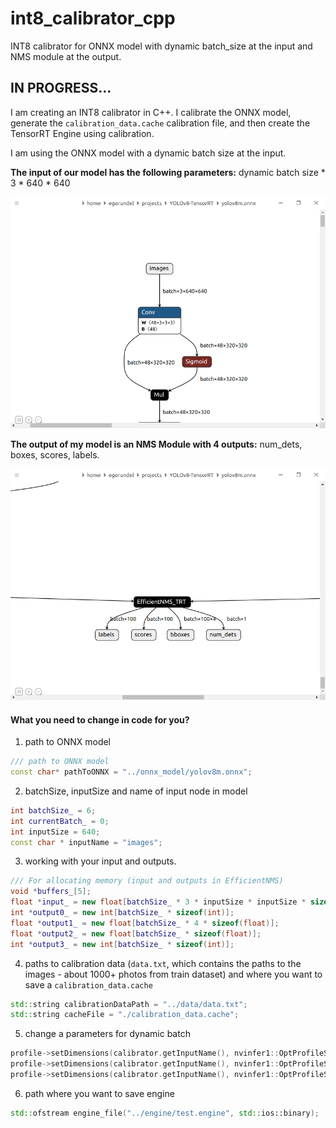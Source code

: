 # int8_calibrator_cpp
INT8 calibrator for ONNX model with dynamic batch_size at the input and NMS module at the output.

## **IN PROGRESS...**

I am creating an INT8 calibrator in C++. I calibrate the ONNX model, generate the `calibration_data.cache` calibration file, and then create the TensorRT Engine using calibration.

I am using the ONNX model with a dynamic batch size at the input. 

**The input of our model has the following parameters:**
dynamic batch size * 3 * 640 * 640

![input](./images/input.png)

**The output of my model is an NMS Module with 4 outputs:** 
num_dets, boxes, scores, labels.

![output](./images/output.png)



#### What you need to change in code for you?

1. path to ONNX model

```cpp
/// path to ONNX model
const char* pathToONNX = "../onnx_model/yolov8m.onnx";
```

2. batchSize, inputSize and name of input node in model

```cpp
int batchSize_ = 6;
int currentBatch_ = 0;
int inputSize = 640;
const char * inputName = "images";
```

3. working with your input and outputs.

```cpp
/// For allocating memory (input and outputs in EfficientNMS)
void *buffers_[5];
float *input_ = new float[batchSize_ * 3 * inputSize * inputSize * sizeof(float)];      //  input (dynamic_batch x 3 x 512 x 512)
int *output0_ = new int[batchSize_ * sizeof(int)];                                      //  num_dets
float *output1_ = new float[batchSize_ * 4 * sizeof(float)];                            //  bboxes
float *output2_ = new float[batchSize_ * sizeof(float)];                                //  scores
int *output3_ = new int[batchSize_ * sizeof(int)];                                      //  labels
```

4. paths to calibration data (`data.txt`, which contains the paths to the images - about 1000+ photos from train dataset) and where you want to save a `calibration_data.cache`

```cpp
std::string calibrationDataPath = "../data/data.txt";
std::string cacheFile = "./calibration_data.cache";
```

5. change a parameters for dynamic batch

```cpp
profile->setDimensions(calibrator.getInputName(), nvinfer1::OptProfileSelector::kMIN, nvinfer1::Dims4{1, 3, calibrator.getInputSize(), calibrator.getInputSize()});
profile->setDimensions(calibrator.getInputName(), nvinfer1::OptProfileSelector::kOPT, nvinfer1::Dims4{6, 3, calibrator.getInputSize(), calibrator.getInputSize()});
profile->setDimensions(calibrator.getInputName(), nvinfer1::OptProfileSelector::kMAX, nvinfer1::Dims4{12, 3, calibrator.getInputSize(), calibrator.getInputSize()});
```

6. path where you want to save engine

```cpp
std::ofstream engine_file("../engine/test.engine", std::ios::binary);
```

